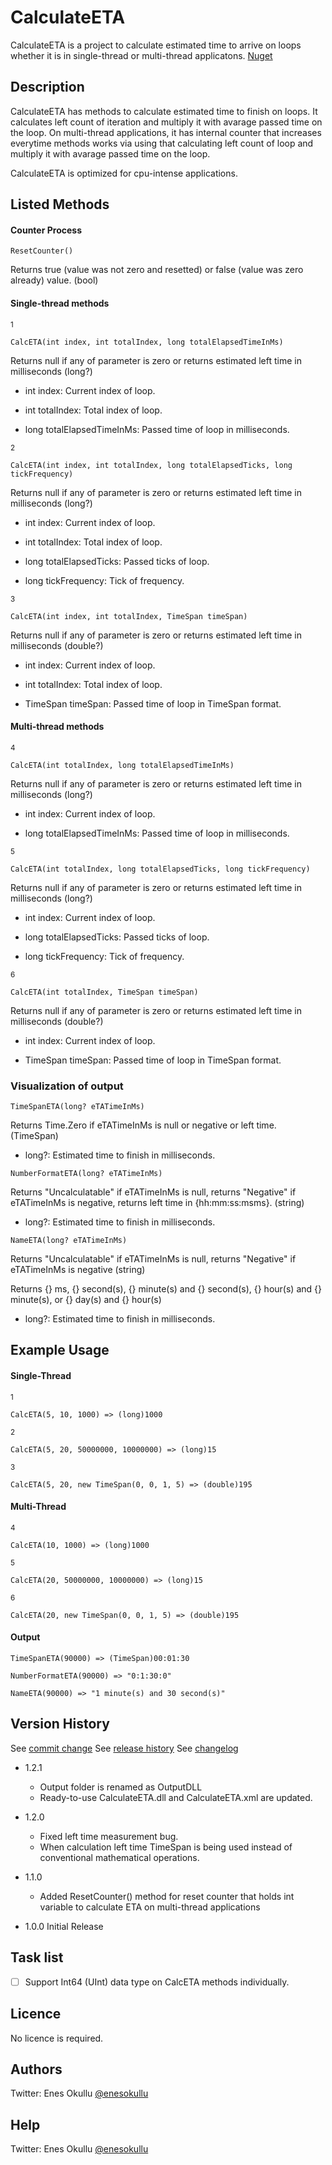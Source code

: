 # CalculateETA

CalculateETA is a project to calculate estimated time to arrive on loops whether it is in single-thread or multi-thread applicatons. [Nuget](https://www.nuget.org/packages/CalculateETA/)

## Description

CalculateETA has methods to calculate estimated time to finish on loops. It calculates left count of iteration and multiply it with avarage passed time on the loop. On multi-thread applications, it has internal counter that increases everytime methods works via using that calculating left count of loop and multiply it with avarage passed time on the loop.

CalculateETA is optimized for cpu-intense applications.

## Listed Methods

#### Counter Process
```
ResetCounter()
```

Returns true (value was not zero and resetted) or false (value was zero already) value. (bool)

#### Single-thread methods

<sup>1</sup>
```
CalcETA(int index, int totalIndex, long totalElapsedTimeInMs)
```

Returns null if any of parameter is zero or returns estimated left time in milliseconds (long?)

* int index: Current index of loop.
 
* int totalIndex: Total index of loop.

* long totalElapsedTimeInMs: Passed time of loop in milliseconds.

<sup>2</sup>
```
CalcETA(int index, int totalIndex, long totalElapsedTicks, long tickFrequency)
```

Returns null if any of parameter is zero or returns estimated left time in milliseconds (long?)

* int index: Current index of loop.
 
* int totalIndex: Total index of loop.

* long totalElapsedTicks: Passed ticks of loop.

* long tickFrequency: Tick of frequency.

<sup>3</sup>
```
CalcETA(int index, int totalIndex, TimeSpan timeSpan)
```

Returns null if any of parameter is zero or returns estimated left time in milliseconds (double?)

* int index: Current index of loop.
 
* int totalIndex: Total index of loop.

* TimeSpan timeSpan: Passed time of loop in TimeSpan format.

#### Multi-thread methods

<sup>4</sup>
```
CalcETA(int totalIndex, long totalElapsedTimeInMs)
```

Returns null if any of parameter is zero or returns estimated left time in milliseconds (long?)

* int index: Current index of loop.

* long totalElapsedTimeInMs: Passed time of loop in milliseconds.

<sup>5</sup>
```
CalcETA(int totalIndex, long totalElapsedTicks, long tickFrequency)
```

Returns null if any of parameter is zero or returns estimated left time in milliseconds (long?)

* int index: Current index of loop.

* long totalElapsedTicks: Passed ticks of loop.

* long tickFrequency: Tick of frequency.

<sup>6</sup>
```
CalcETA(int totalIndex, TimeSpan timeSpan)
```

Returns null if any of parameter is zero or returns estimated left time in milliseconds (double?)

* int index: Current index of loop.

* TimeSpan timeSpan: Passed time of loop in TimeSpan format.

### Visualization of output 

```
TimeSpanETA(long? eTATimeInMs)
```

Returns Time.Zero if eTATimeInMs is null or negative or left time. (TimeSpan)

* long?: Estimated time to finish in milliseconds.

```
NumberFormatETA(long? eTATimeInMs)
```

Returns "Uncalculatable" if eTATimeInMs is null, returns "Negative" if eTATimeInMs is negative, returns left time in {hh:mm:ss:msms}. (string)

* long?: Estimated time to finish in milliseconds.

```
NameETA(long? eTATimeInMs)
```

Returns "Uncalculatable" if eTATimeInMs is null, returns "Negative" if eTATimeInMs is negative (string)

Returns {} ms, {} second(s), {} minute(s) and {} second(s), {} hour(s) and {} minute(s), or {} day(s) and {} hour(s)

* long?: Estimated time to finish in milliseconds.

## Example Usage

#### Single-Thread

<sup>1</sup>
```
CalcETA(5, 10, 1000) => (long)1000 
```
<sup>2</sup>
```
CalcETA(5, 20, 50000000, 10000000) => (long)15
```
<sup>3</sup>
```
CalcETA(5, 20, new TimeSpan(0, 0, 1, 5) => (double)195
```
#### Multi-Thread

<sup>4</sup>
```
CalcETA(10, 1000) => (long)1000 
```
<sup>5</sup>
```
CalcETA(20, 50000000, 10000000) => (long)15
```
<sup>6</sup>
```
CalcETA(20, new TimeSpan(0, 0, 1, 5) => (double)195
```
#### Output

```
TimeSpanETA(90000) => (TimeSpan)00:01:30
```
```
NumberFormatETA(90000) => "0:1:30:0"
```
```
NameETA(90000) => "1 minute(s) and 30 second(s)"
```
## Version History

See [commit change](https://github.com/meokullu/CalculateETA/commits/master)
See [release history](https://github.com/meokullu/CalculateETA/releases)
See [changelog](https://github.com/meokullu/CalculateETA/blob/master/CHANGELOG.MD)

* 1.2.1
  * Output folder is renamed as OutputDLL
  * Ready-to-use CalculateETA.dll and CalculateETA.xml are updated.
 

* 1.2.0
  * Fixed left time measurement bug.
  * When calculation left time TimeSpan is being used instead of conventional mathematical operations.

* 1.1.0
  * Added ResetCounter() method for reset counter that holds int variable to calculate ETA on multi-thread applications
  
* 1.0.0 Initial Release 
  
## Task list
- [ ] Support Int64 (UInt) data type on CalcETA methods individually.

## Licence
No licence is required.

## Authors
Twitter: Enes Okullu [@enesokullu](https://twitter.com/EnesOkullu)

## Help
Twitter: Enes Okullu [@enesokullu](https://twitter.com/EnesOkullu)
